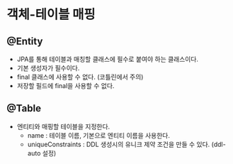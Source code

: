# 객체-테이블 매핑

## @Entity

- JPA를 통해 테이블과 매칭할 클래스에 필수로 붙여야 하는 클래스이다.
- 기본 생성자가 필수이다.
- final 클래스에 사용할 수 없다. (코틀린에서 주의)
- 저장할 필드에 final을 사용할 수 없다.

## @Table

- 엔티티와 매핑할 테이블을 지정한다.
  - name : 테이블 이름, 기본으로 엔티티 이름을 사용한다.
  - uniqueConstraints : DDL 생성시의 유니크 제약 조건을 만들 수 있다. (ddl-auto 설정)
